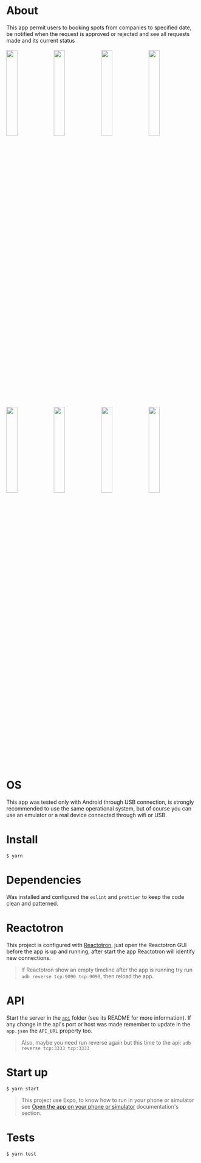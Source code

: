 # About
This app permit users to booking spots from companies to specified date, be notified when the request is approved or rejected and see all requests made and its current status<br /><br />
<img src="https://raw.githubusercontent.com/DiegoVictor/omnistack-9/master/app/screenshots/dashboard.jpg" width="24%" />
<img src="https://raw.githubusercontent.com/DiegoVictor/omnistack-9/master/app/screenshots/book.jpg" width="24%" />
<img src="https://raw.githubusercontent.com/DiegoVictor/omnistack-9/master/app/screenshots/calendar.jpg" width="24%" />
<img src="https://raw.githubusercontent.com/DiegoVictor/omnistack-9/master/app/screenshots/booked.jpg" width="24%" />
<img src="https://raw.githubusercontent.com/DiegoVictor/omnistack-9/master/app/screenshots/approved.jpg" width="24%" />
<img src="https://raw.githubusercontent.com/DiegoVictor/omnistack-9/master/app/screenshots/bookings.jpg" width="24%" />
<img src="https://raw.githubusercontent.com/DiegoVictor/omnistack-9/master/app/screenshots/canceled.jpg" width="24%" />
<img src="https://raw.githubusercontent.com/DiegoVictor/omnistack-9/master/app/screenshots/login.jpg" width="24%" />

# OS
This app was tested only with Android through USB connection, is strongly recommended to use the same operational system, but of course you can use an emulator or a real device connected through wifi or USB.

# Install
```
$ yarn
```

# Dependencies
Was installed and configured the `eslint` and `prettier` to keep the code clean and patterned.

# Reactotron
This project is configured with [Reactotron](https://github.com/infinitered/reactotron), just open the Reactotron GUI before the app is up and running, after start the app Reactotron will identify new connections.
> If Reactotron show an empty timeline after the app is running try run `adb reverse tcp:9090 tcp:9090`, then reload the app.

# API
Start the server in the [`api`](https://github.com/DiegoVictor/omnistack-9/tree/master/api) folder (see its README for more information). If any change in the api's port or host was made remember to update in the `app.json` the `API_URL` property too.
> Also, maybe you need run reverse again but this time to the api: `adb reverse tcp:3333 tcp:3333`

# Start up
```
$ yarn start
```
> This project use Expo, to know how to run in your phone or simulator see [Open the app on your phone or simulator](https://docs.expo.io/versions/latest/workflow/up-and-running/#open-the-app-on-your-phone-or) documentation's section.

# Tests
```
$ yarn test
```
